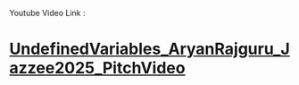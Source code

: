 Youtube Video Link :

# [UndefinedVariables_AryanRajguru_Jazzee2025_PitchVideo](https://youtu.be/wHT6zL_fp9Y)
